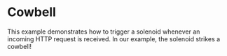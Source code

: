 Cowbell
=======
This example demonstrates how to trigger a solenoid whenever an incoming HTTP request is received. In our example, the solenoid strikes a cowbell!



